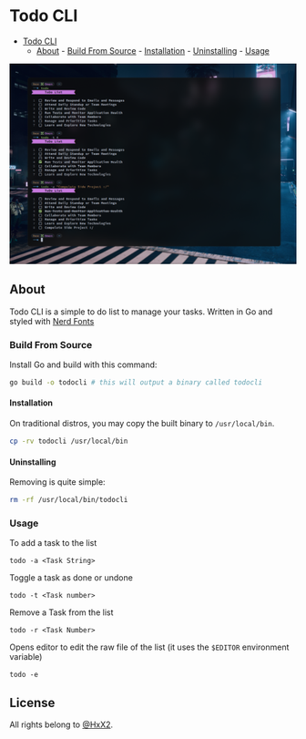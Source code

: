 # Todo CLI

<!--toc:start-->

- [Todo CLI](#todo-cli)
  - [About](#about) - [Build From Source](#build-from-source) -
  [Installation](#installation) - [Uninstalling](#uninstalling) -
  [Usage](#usage)
  <!--toc:end-->

![prompt](https://raw.githubusercontent.com/NotAShelf/todocli/main/.github/assets/todo.png)

## About

Todo CLI is a simple to do list to manage your tasks. Written in Go and styled
with [Nerd Fonts](https://www.nerdfonts.com/)

### Build From Source

Install Go and build with this command:

```bash
go build -o todocli # this will output a binary called todocli
```

#### Installation

On traditional distros, you may copy the built binary to `/usr/local/bin`.

```bash
cp -rv todocli /usr/local/bin
```

#### Uninstalling

Removing is quite simple:

```bash
rm -rf /usr/local/bin/todocli
```

### Usage

To add a task to the list

```console
todo -a <Task String>
```

Toggle a task as done or undone

```console
todo -t <Task number>
```

Remove a Task from the list

```console
todo -r <Task Number>
```

Opens editor to edit the raw file of the list (it uses the `$EDITOR` environment
variable)

```console
todo -e
```

## License

All rights belong to [@HxX2](https://github.com/HxX2/todocli).
